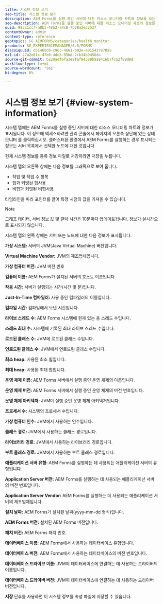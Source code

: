 ```yaml
---
title: 시스템 정보 보기
seo-title: 시스템 정보 보기
description: AEM Forms를 실행 중인 서버에 대한 리소스 모니터링 차트와 정보를 보는 방법을 알아봅니다.
seo-description: AEM Forms를 실행 중인 서버에 대한 리소스 모니터링 차트와 정보를 보는 방법을 알아봅니다.
uuid: 983c1cc7-a8b3-48b2-a4c8-7b28a2e32537
contentOwner: admin
content-type: reference
geptopics: SG_AEMFORMS/categories/health_monitor
products: SG_EXPERIENCEMANAGER/6.5/FORMS
discoiquuid: d51460d9-c96c-4661-b93e-e015427878ab
exl-id: 27a2e81c-47b0-4de8-95bd-7cb34b9450da
source-git-commit: b220adf6fa3e9faf94389b9a9416b7fca2f89d9d
workflow-type: tm+mt
source-wordcount: '561'
ht-degree: 0%

---
```


# 시스템 정보 보기 {#view-system-information}

시스템 탭에는 AEM Forms를 실행 중인 서버에 대한 리소스 모니터링 차트와 정보가 표시됩니다. 이 정보에 액세스하려면 관리 콘솔에서 페이지의 오른쪽 상단에 있는 상태 모니터 를 클릭하십시오. 클러스터된 환경에서 AEM Forms를 실행하는 경우 표시되는 정보는 서버 목록에서 선택한 노드에 대한 것입니다.

현재 시스템 정보를 등록 정보 파일로 저장하려면 저장을 누릅니다.

시스템 탭의 오른쪽 창에는 다음 정보를 그래픽으로 보여 줍니다.

* 작업 및 작업 수 항목
* 힙과 커밋된 힙사용
* 비힙과 커밋된 비힙사용

타임라인을 따라 포인터를 끌어 특정 시점의 값을 가져올 수 있습니다.

>[!NOTE]
>
>그래프 데이터, 서버 정보 값 및 클럭 시간은 10분마다 업데이트됩니다. 정보가 실시간으로 표시되지 않습니다.

시스템 탭의 왼쪽 창에는 서버 또는 노드에 대한 다음 정보가 표시됩니다.

**가상 시스템:** 서버의 JVM(Java Virtual Machine) 버전입니다.

**Virtual Machine Vendor:** JVM의 제조업체입니다.

**가상 컴퓨터 버전:** JVM 버전 번호

**컴퓨터 이름:**  AEM Forms가 설치된 서버의 호스트 이름입니다.

**작동 시간:**  서버가 실행되는 시간(시간 및 분)입니다.

**Just-In-Time 컴파일러:**  사용 중인 컴파일러의 이름입니다.

**컴파일 시간:**  컴파일에서 보낸 시간입니다.

**라이브 스레드 수:**  AEM Forms 시스템에 현재 있는 총 스레드 수입니다.

**스레드 최대 수:**  시스템에 기록된 최대 라이브 스레드 수입니다.

**로드된 클래스 수:** JVM에 로드된 클래스 수입니다.

**언로드된 클래스 수:** JVM에서 언로드된 클래스 수입니다.

**최소 heap:**  사용된 최소 힙입니다.

**최대 heap:**  사용된 최대 힙입니다.

**운영 체제 이름:**  AEM Forms 서버에서 실행 중인 운영 체제의 이름입니다.

**운영 체제 버전:**  AEM Forms 서버에서 실행 중인 운영 체제의 버전 번호입니다.

**운영 체제 아키텍처:**  JVM이 실행 중인 운영 체제 아키텍처입니다.

**프로세서 수:**  시스템의 프로세서 수입니다.

**가상 컴퓨터 인수:**  JVM에서 사용하는 인수입니다.

**클래스 경로:** JVM에서 사용하는 클래스 경로입니다.

**라이브러리 경로:** JVM에서 사용하는 라이브러리 경로입니다.

**부트 클래스 경로:** JVM에서 사용하는 부트 클래스 경로입니다.

**애플리케이션 서버 유형:** AEM Forms를 실행하는 데 사용되는 애플리케이션 서버의 유형입니다.

**Application Server 버전:**  AEM Forms를 실행하는 데 사용되는 애플리케이션 서버의 버전 번호입니다.

**Application Server Vendor:**  AEM Forms를 실행하는 데 사용되는 애플리케이션 서버의 제조업체입니다.

**설치 날짜:** AEM Forms가 설치된 날짜(yyyy-mm-dd 형식)입니다.

**AEM Forms 버전:**  설치된 AEM Forms 버전입니다.

**패치 버전:** AEM Forms 패치 번호.

**데이터베이스 이름:** AEM Forms에서 사용하는 데이터베이스 유형입니다.

**데이터베이스 버전:**  AEM Forms에서 사용하는 데이터베이스의 버전 번호입니다.

**데이터베이스 드라이브 이름:**  JVM이 데이터베이스에 연결하는 데 사용하는 드라이버의 이름입니다.

**데이터베이스 드라이버 버전:** JVM이 데이터베이스에 연결하는 데 사용하는 드라이버 버전입니다.

**저장** 단추를 사용하면 이 시스템 정보를 속성 파일에 저장할 수 있습니다.
